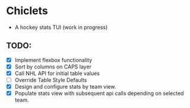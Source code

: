 # Chiclets
- A hockey stats TUI (work in progress)

## TODO:
- [x] Implement flexbox functionality
- [x] Sort by columns on CAPS layer
- [x] Call NHL API for initial table values
- [ ] Override Table Style Defaults
- [x] Design and configure stats by team view.
- [x] Populate stats view with subsequent api calls depending on selected team.
